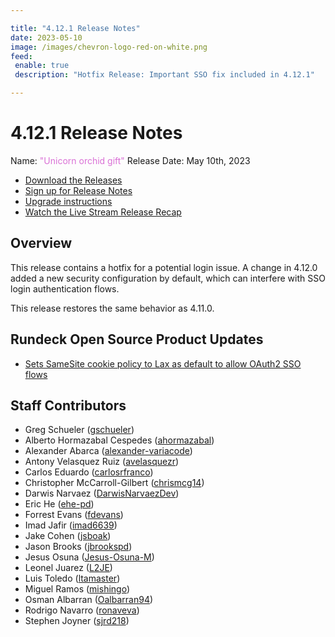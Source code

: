 ```yaml
---

title: "4.12.1 Release Notes"
date: 2023-05-10
image: /images/chevron-logo-red-on-white.png
feed:
 enable: true
 description: "Hotfix Release: Important SSO fix included in 4.12.1"

---
```


# 4.12.1 Release Notes

Name: <span style="color: orchid"><span class="glyphicon glyphicon-gift"></span> "Unicorn orchid gift"</span>
Release Date: May 10th, 2023

- [Download the Releases](https://download.rundeck.com/)
- [Sign up for Release Notes](https://www.rundeck.com/release-notes-signup)
- [Upgrade instructions](/upgrading/)
- [Watch the Live Stream Release Recap](https://youtu.be/e6Rs9BRljAA)

## Overview

This release contains a hotfix for a potential login issue. A change in 4.12.0 added a new security configuration by default, which can interfere with SSO login authentication flows.

This release restores the same behavior as 4.11.0.

## Rundeck Open Source Product Updates

* [Sets SameSite cookie policy to Lax as default to allow OAuth2 SSO flows](https://github.com/rundeck/rundeck/pull/8301)

## Staff Contributors

* Greg Schueler ([gschueler](https://github.com/gschueler))
* Alberto Hormazabal Cespedes ([ahormazabal](https://github.com/ahormazabal))
* Alexander Abarca ([alexander-variacode](https://github.com/alexander-variacode))
* Antony Velasquez Ruiz ([avelasquezr](https://github.com/avelasquezr))
* Carlos Eduardo ([carlosrfranco](https://github.com/carlosrfranco))
* Christopher McCarroll-Gilbert ([chrismcg14](https://github.com/chrismcg14))
* Darwis Narvaez ([DarwisNarvaezDev](https://github.com/DarwisNarvaezDev))
* Eric He ([ehe-pd](https://github.com/ehe-pd))
* Forrest Evans ([fdevans](https://github.com/fdevans))
* Imad Jafir ([imad6639](https://github.com/imad6639))
* Jake Cohen ([jsboak](https://github.com/jsboak))
* Jason Brooks ([jbrookspd](https://github.com/jbrookspd))
* Jesus Osuna ([Jesus-Osuna-M](https://github.com/Jesus-Osuna-M))
* Leonel Juarez ([L2JE](https://github.com/L2JE))
* Luis Toledo ([ltamaster](https://github.com/ltamaster))
* Miguel Ramos ([mishingo](https://github.com/mishingo))
* Osman Albarran ([Oalbarran94](https://github.com/Oalbarran94))
* Rodrigo Navarro ([ronaveva](https://github.com/ronaveva))
* Stephen Joyner ([sjrd218](https://github.com/sjrd218))
